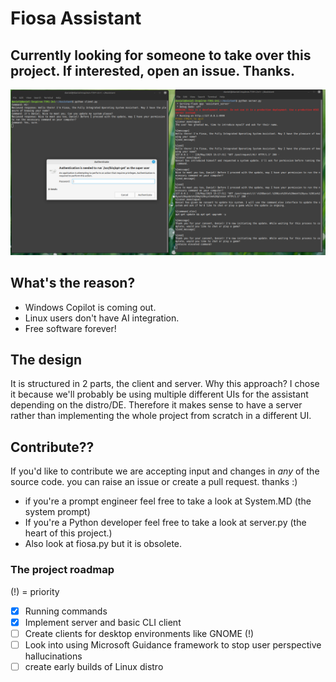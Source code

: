 # Fiosa Assistant
## Currently looking for someone to take over this project. If interested, open an issue. Thanks.

![Fiosa console](Fiosa.png)

## What's the reason?
- Windows Copilot is coming out.
- Linux users don't have AI integration.
- Free software forever!

## The design
It is structured in 2 parts, the client and server. Why this approach? I chose it because we'll probably be using multiple different UIs for the assistant depending on the distro/DE. Therefore it makes sense to have a server rather than implementing the whole project from scratch in a different UI.

## Contribute??
If you'd like to contribute we are accepting input and changes in *any* of the source code. you can raise an issue or create a pull request. thanks :)
- if you're a prompt engineer feel free to take a look at System.MD (the system prompt)
- If you're a Python developer feel free to take a look at server.py (the heart of this project.)
- Also look at fiosa.py but it is obsolete.
### The project roadmap
(!) = priority
- [x] Running commands
- [x] Implement server and basic CLI client
- [ ] Create clients for desktop environments like GNOME (!)
- [ ] Look into using Microsoft Guidance framework to stop user perspective hallucinations
- [ ] create early builds of Linux distro
